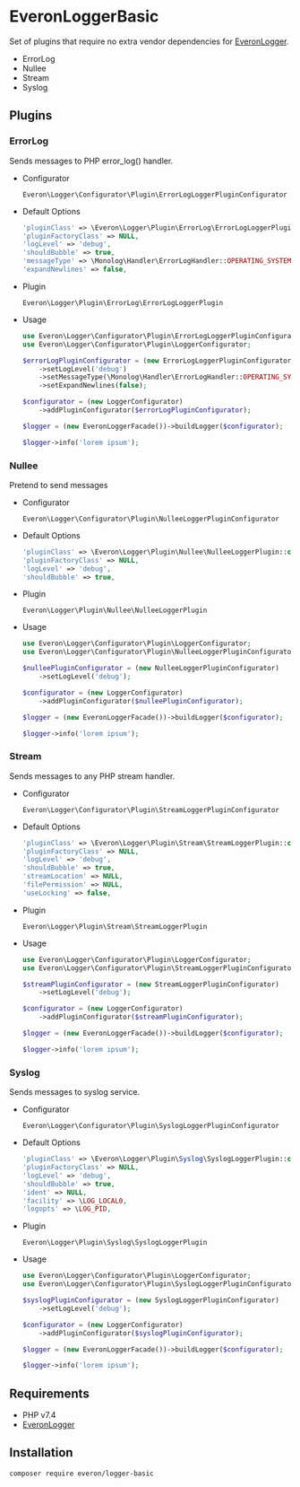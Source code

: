 # EveronLoggerBasic

Set of plugins that require no extra vendor dependencies for [EveronLogger](https://github.com/oliwierptak/everon-logger).

- ErrorLog
- Nullee
- Stream
- Syslog

## Plugins
 
### ErrorLog

Sends messages to PHP error_log() handler.
    
- Configurator

    `Everon\Logger\Configurator\Plugin\ErrorLogLoggerPluginConfigurator`
 
- Default Options

    ```php
    'pluginClass' => \Everon\Logger\Plugin\ErrorLog\ErrorLogLoggerPlugin::class,
    'pluginFactoryClass' => NULL,
    'logLevel' => 'debug',
    'shouldBubble' => true,
    'messageType' => \Monolog\Handler\ErrorLogHandler::OPERATING_SYSTEM,
    'expandNewlines' => false,
    ```
  
- Plugin

  `Everon\Logger\Plugin\ErrorLog\ErrorLogLoggerPlugin`
  
- Usage

    ```php
    use Everon\Logger\Configurator\Plugin\ErrorLogLoggerPluginConfigurator;
    use Everon\Logger\Configurator\Plugin\LoggerConfigurator;
  
    $errorLogPluginConfigurator = (new ErrorLogLoggerPluginConfigurator)
        ->setLogLevel('debug')
        ->setMessageType(\Monolog\Handler\ErrorLogHandler::OPERATING_SYSTEM)
        ->setExpandNewlines(false);
    
    $configurator = (new LoggerConfigurator)
        ->addPluginConfigurator($errorLogPluginConfigurator);
    
    $logger = (new EveronLoggerFacade())->buildLogger($configurator);
    
    $logger->info('lorem ipsum');
    ```  
  
### Nullee

Pretend to send messages
    
- Configurator

    `Everon\Logger\Configurator\Plugin\NulleeLoggerPluginConfigurator`
 
- Default Options

    ```php
    'pluginClass' => \Everon\Logger\Plugin\Nullee\NulleeLoggerPlugin::class,
    'pluginFactoryClass' => NULL,
    'logLevel' => 'debug',
    'shouldBubble' => true,
    ```
  
- Plugin

  `Everon\Logger\Plugin\Nullee\NulleeLoggerPlugin`
  
- Usage

    ```php
    use Everon\Logger\Configurator\Plugin\LoggerConfigurator;
    use Everon\Logger\Configurator\Plugin\NulleeLoggerPluginConfigurator;
  
    $nulleePluginConfigurator = (new NulleeLoggerPluginConfigurator)
        ->setLogLevel('debug');
    
    $configurator = (new LoggerConfigurator)
        ->addPluginConfigurator($nulleePluginConfigurator);
    
    $logger = (new EveronLoggerFacade())->buildLogger($configurator);
    
    $logger->info('lorem ipsum');
    ```    

### Stream

Sends messages to any PHP stream handler. 
    
- Configurator

    `Everon\Logger\Configurator\Plugin\StreamLoggerPluginConfigurator`
 
- Default Options

    ```php
    'pluginClass' => \Everon\Logger\Plugin\Stream\StreamLoggerPlugin::class,
    'pluginFactoryClass' => NULL,
    'logLevel' => 'debug',
    'shouldBubble' => true,
    'streamLocation' => NULL,
    'filePermission' => NULL,
    'useLocking' => false,
    ```
  
- Plugin

  `Everon\Logger\Plugin\Stream\StreamLoggerPlugin`
  
- Usage

    ```php
    use Everon\Logger\Configurator\Plugin\LoggerConfigurator;
    use Everon\Logger\Configurator\Plugin\StreamLoggerPluginConfigurator;
  
    $streamPluginConfigurator = (new StreamLoggerPluginConfigurator)
        ->setLogLevel('debug');
    
    $configurator = (new LoggerConfigurator)
        ->addPluginConfigurator($streamPluginConfigurator);
    
    $logger = (new EveronLoggerFacade())->buildLogger($configurator);
    
    $logger->info('lorem ipsum');
    ```    


### Syslog

Sends messages to syslog service.
    
- Configurator

    `Everon\Logger\Configurator\Plugin\SyslogLoggerPluginConfigurator`
 
- Default Options

    ```php
    'pluginClass' => \Everon\Logger\Plugin\Syslog\SyslogLoggerPlugin::class,
    'pluginFactoryClass' => NULL,
    'logLevel' => 'debug',
    'shouldBubble' => true,
    'ident' => NULL,
    'facility' => \LOG_LOCAL0,
    'logopts' => \LOG_PID,
    ```
  
- Plugin

  `Everon\Logger\Plugin\Syslog\SyslogLoggerPlugin`
  
- Usage

    ```php
    use Everon\Logger\Configurator\Plugin\LoggerConfigurator;
    use Everon\Logger\Configurator\Plugin\SyslogLoggerPluginConfigurator;
  
    $syslogPluginConfigurator = (new SyslogLoggerPluginConfigurator)
        ->setLogLevel('debug');
    
    $configurator = (new LoggerConfigurator)
        ->addPluginConfigurator($syslogPluginConfigurator);
    
    $logger = (new EveronLoggerFacade())->buildLogger($configurator);
    
    $logger->info('lorem ipsum');
    ```    

## Requirements

- PHP v7.4
- [EveronLogger](https://github.com/oliwierptak/everon-logger)

## Installation

```
composer require everon/logger-basic
```

